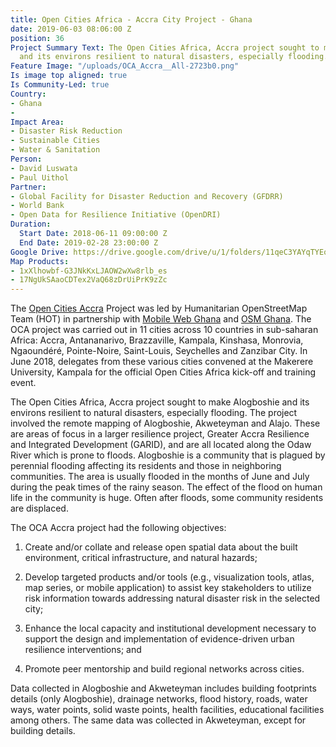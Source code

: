 ```yaml
---
title: Open Cities Africa - Accra City Project - Ghana
date: 2019-06-03 08:06:00 Z
position: 36
Project Summary Text: The Open Cities Africa, Accra project sought to make Alogboshie
  and its environs resilient to natural disasters, especially flooding.
Feature Image: "/uploads/OCA_Accra__All-2723b0.png"
Is image top aligned: true
Is Community-Led: true
Country:
- Ghana
- 
Impact Area:
- Disaster Risk Reduction
- Sustainable Cities
- Water & Sanitation
Person:
- David Luswata
- Paul Uithol
Partner:
- Global Facility for Disaster Reduction and Recovery (GFDRR)
- World Bank
- Open Data for Resilience Initiative (OpenDRI)
Duration:
  Start Date: 2018-06-11 09:00:00 Z
  End Date: 2019-02-28 23:00:00 Z
Google Drive: https://drive.google.com/drive/u/1/folders/11qeC3YAYqTYEowbRT4Bpnw62lOy6fniR
Map Products:
- 1xXlhowbf-G3JNkKxLJAOW2wXw8rlb_es
- 17NgUkSAaoCDTex2VaQ68zDrUiPrK9zZc
---
```


The [Open Cities Accra](https://opencitiesproject.org/accra/) Project was led by Humanitarian OpenStreetMap Team (HOT) in partnership with [Mobile Web Ghana](https://mobilewebghana.org/) and [OSM Ghana](https://osmghana.org/). The OCA project was carried out in 11 cities across 10 countries in sub-saharan Africa: Accra, Antananarivo, Brazzaville, Kampala, Kinshasa, Monrovia, Ngaoundéré, Pointe-Noire, Saint-Louis, Seychelles and Zanzibar City. In June 2018, delegates from these various cities convened at the Makerere University, Kampala for the official Open Cities Africa kick-off and training event.

The Open Cities Africa, Accra project sought to make Alogboshie and its environs resilient to natural disasters, especially flooding. The project involved the remote mapping of Alogboshie, Akweteyman and Alajo. These are areas of focus in a larger resilience project, Greater Accra Resilience and Integrated Development (GARID), and are all located along the Odaw River which is prone to floods. Alogboshie is a community that is plagued by perennial flooding affecting its residents and those in neighboring communities. The area is usually flooded in the months of June and July during the peak times of the rainy season. The effect of the flood on human life in the community is huge. Often after floods, some community residents are displaced.

The OCA Accra project had the following objectives:

1. Create and/or collate and release open spatial data about the built environment, critical infrastructure, and natural hazards;

2. Develop targeted products and/or tools (e.g., visualization tools, atlas, map series, or mobile application) to assist key stakeholders to utilize risk information towards addressing natural disaster risk in the selected city;

3. Enhance the local capacity and institutional development necessary to support the design and implementation of evidence-driven urban resilience interventions; and

4. Promote peer mentorship and build regional networks across cities.

Data collected in Alogboshie and Akweteyman includes building footprints details (only Alogboshie), drainage networks, flood history, roads, water ways, water points, solid waste points, health facilities, educational facilities among others. The same data was collected in Akweteyman, except for building details.